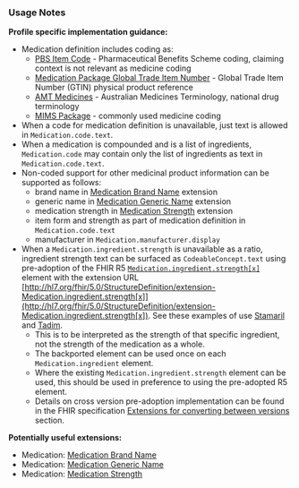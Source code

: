### Usage Notes

**Profile specific implementation guidance:**

- Medication definition includes coding as:
  - [PBS Item Code](https://www.pbs.gov.au/pbs/home) - Pharmaceutical Benefits Scheme coding, claiming context is not relevant as medicine coding
  - [Medication Package Global Trade Item Number](http://terminology.hl7.org/ValueSet/v3-GTIN) - Global Trade Item Number (GTIN) physical product reference
  - [AMT Medicines](https://healthterminologies.gov.au/fhir/ValueSet/australian-medication-1) - Australian Medicines Terminology, national drug terminology
  - [MIMS Package](https://www.mims.com.au/index.php) - commonly used medicine coding
- When a code for medication definition is unavailable, just text is allowed in `Medication.code.text`.
- When a medication is compounded and is a list of ingredients, `Medication.code` may contain only the list of ingredients as text in `Medication.code.text`.
- Non-coded support for other medicinal product information can be supported as follows:
  - ​brand name in [Medication Brand Name](StructureDefinition-medication-brand-name.html) extension
  - ​generic name in [Medication Generic Name](StructureDefinition-medication-generic-name.html) extension
  - medication strength in [Medication Strength](StructureDefinition-medication-strength.html) extension
  - item form and strength as part of medication definition in `Medication.code.text`
  - manufacturer in `Medication.manufacturer.display`
- When a `Medication.ingredient.strength` is unavailable as a ratio, ingredient strength text can be surfaced as `CodeableConcept.text` using pre-adoption of the FHIR R5 [`Medication.ingredient.strength[x]`](https://www.hl7.org/fhir/R5/medication-definitions.html#Medication.ingredient) element with the extension URL [http://hl7.org/fhir/5.0/StructureDefinition/extension-Medication.ingredient.strength[x]](http://hl7.org/fhir/5.0/StructureDefinition/extension-Medication.ingredient.strength[x]). See these examples of use [Stamaril](Medication-IngredientStrengthExtension0.html) and [Tadim](Medication-IngredientStrengthExtension1.html). 
  - This is to be interpreted as the strength of that specific ingredient, not the strength of the medication as a whole.
  - The backported element can be used once on each `Medication.ingredient` element. 
  - Where the existing `Medication.ingredient.strength` element can be used, this should be used in preference to using the pre-adopted R5 element.
  - Details on cross version pre-adoption implementation can be found in the FHIR specification [Extensions for converting between versions](https://hl7.org/fhir/R5/versions.html#extensions) section.

**Potentially useful extensions:**

- Medication: [Medication Brand Name](StructureDefinition-medication-brand-name.html)
- Medication: [Medication Generic Name](StructureDefinition-medication-generic-name.html)
- Medication: [Medication Strength](StructureDefinition-medication-strength.html)
